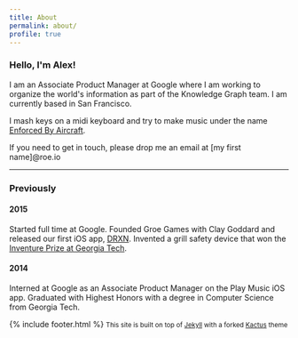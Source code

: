 ```yaml
---
title: About
permalink: about/
profile: true
---
```

### Hello, I'm Alex!

I am an Associate Product Manager at Google where I am working to organize the world's information as part of the Knowledge Graph team. I am currently based in San Francisco.

I mash keys on a midi keyboard and try to make music under the name [Enforced By Aircraft](https://soundcloud.com/enforced-by-aircraft).

If you need to get in touch, please drop me an email at [my first name]@roe.io
______
### Previously
#### 2015
Started full time at Google. Founded Groe Games with Clay Goddard and released our first iOS app, [DRXN](https://itunes.apple.com/us/app/drxn/id979064633?mt=8). Invented a grill safety device that won the [Inventure Prize at Georgia Tech](https://inventureprize.gatech.edu/previous-competitions/2015).

#### 2014
Interned at Google as an Associate Product Manager on the Play Music iOS app. Graduated with Highest Honors with a degree in Computer Science from Georgia Tech.

{% include footer.html %}
<small>This site is built on top of [Jekyll](http://jekyllrb.com/) with a forked [Kactus](https://github.com/nickbalestra/kactus) theme</small>